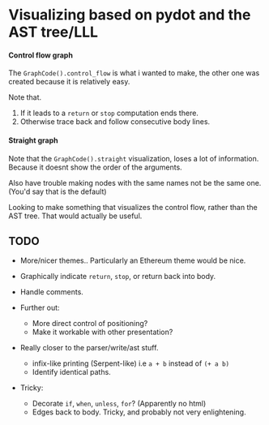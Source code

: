 # Visualizing based on pydot and the AST tree/LLL

#### Control flow graph
The `GraphCode().control_flow` is what i wanted to make, the other one was created
because it is relatively easy.

Note that.

1. If it leads to a `return` or `stop` computation ends there.
2. Otherwise trace back and follow consecutive body lines.

#### Straight graph
Note that the `GraphCode().straight` visualization, loses a lot of information.
Because it doesnt show the order of the arguments.

Also have trouble making nodes with the same names not be the same one.
(You'd say that is the default)

Looking to make something that visualizes the control flow, rather than the
AST tree. That would actually be useful.

## TODO
* More/nicer themes.. Particularly an Ethereum theme would be nice.

* Graphically indicate `return`, `stop`, or return back into body.

* Handle comments.

* Further out:
  + More direct control of positioning?
  + Make it workable with other presentation?

* Really closer to the parser/write/ast stuff.
  + infix-like printing (Serpent-like) i.e `a + b` instead of `(+ a b)`
  + Identify identical paths.

* Tricky:
  + Decorate `if`, `when`, `unless`, `for`? (Apparently no html)
  + Edges back to body. Tricky, and probably not very enlightening.
  

